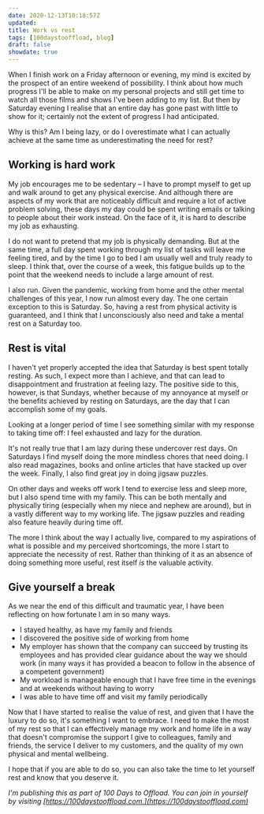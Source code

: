 ```yaml
---
date: 2020-12-13T10:18:57Z
updated:
title: Work vs rest
tags: [100daystooffload, blog]
draft: false
showdate: true
---
```


When I finish work on a Friday afternoon or evening, my mind is excited by the prospect of an entire weekend of possibility. I think about how much progress I'll be able to make on my personal projects and still get time to watch all those films and shows I've been adding to my list. But then by Saturday evening I realise that an entire day has gone past with little to show for it; certainly not the extent of progress I had anticipated.

Why is this? Am I being lazy, or do I overestimate what I can actually achieve at the same time as underestimating the need for rest?

## Working is hard work

My job encourages me to be sedentary – I have to prompt myself to get up and walk around to get any physical exercise. And although there are aspects of my work that are noticeably difficult and require a lot of active problem solving, these days my day could be spent writing emails or talking to people about their work instead. On the face of it, it is hard to describe my job as exhausting.

I do not want to pretend that my job is physically demanding. But at the same time, a full day spent working through my list of tasks will leave me feeling tired, and by the time I go to bed I am usually well and truly ready to sleep. I think that, over the course of a week, this fatigue builds up to the point that the weekend needs to include a large amount of rest.

I also run. Given the pandemic, working from home and the other mental challenges of this year, I now run almost every day. The one certain exception to this is Saturday. So, having a rest from physical activity is guaranteed, and I think that I unconsciously also need and take a mental rest on a Saturday too.

## Rest is vital

I haven't yet properly accepted the idea that Saturday is best spent totally resting. As such, I expect more than I achieve, and that can lead to disappointment and frustration at feeling lazy. The positive side to this, however, is that Sundays, whether because of my annoyance at myself or the benefits achieved by resting on Saturdays, are the day that I can accomplish some of my goals.

Looking at a longer period of time I see something similar with my response to taking time off: I feel exhausted and lazy for the duration.

It's not really true that I am lazy during these undercover rest days. On Saturdays I find myself doing the more mindless chores that need doing. I also read magazines, books and online articles that have stacked up over the week. Finally, I also find great joy in doing jigsaw puzzles.

On other days and weeks off work I tend to exercise less and sleep more, but I also spend time with my family. This can be both mentally and physically tiring (especially when my niece and nephew are around), but in a vastly different way to my working life. The jigsaw puzzles and reading also feature heavily during time off.

The more I think about the way I actually live, compared to my aspirations of what is possible and my perceived shortcomings, the more I start to appreciate the necessity of rest. Rather than thinking of it as an absence of doing something more useful, rest itself _is_ the valuable activity.

## Give yourself a break

As we near the end of this difficult and traumatic year, I have been reflecting on how fortunate I am in so many ways.

- I stayed healthy, as have my family and friends
- I discovered the positive side of working from home
- My employer has shown that the company can succeed by trusting its employees and has provided clear guidance about the way we should work (in many ways it has provided a beacon to follow in the absence of a competent government)
- My workload is manageable enough that I have free time in the evenings and at weekends without having to worry
- I was able to have time off and visit my family periodically

Now that I have started to realise the value of rest, and given that I have the luxury to do so, it's something I want to embrace. I need to make the most of my rest so that I can effectively manage my work and home life in a way that doesn't compromise the support I give to colleagues, family and friends, the service I deliver to my customers, and the quality of my own physical and mental wellbeing.

I hope that if you are able to do so, you can also take the time to let yourself rest and know that you deserve it.

_I'm publishing this as part of 100 Days to Offload. You can join in yourself by visiting [https://100daystooffload.com.](https://100daystooffload.com)_
